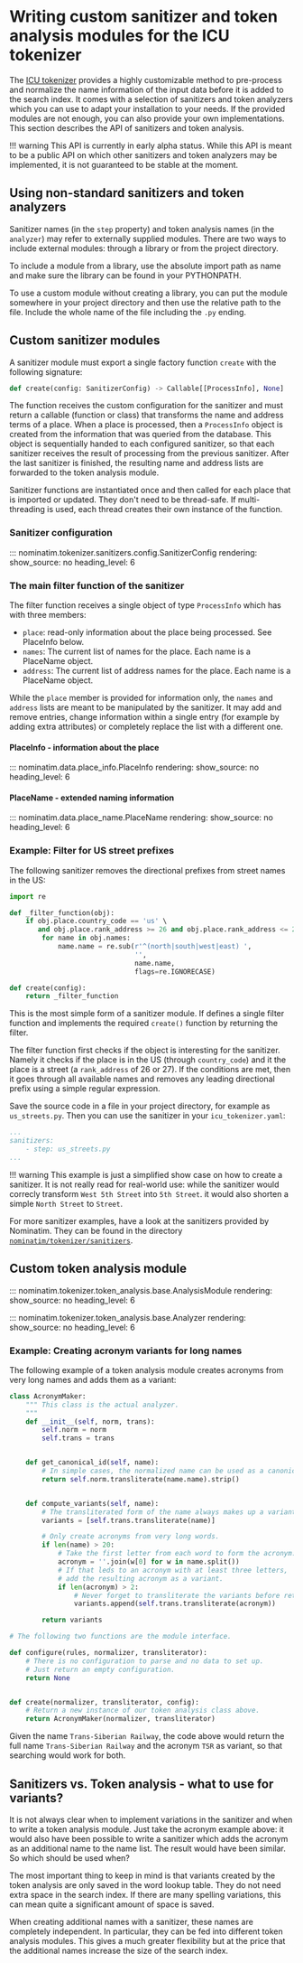 # Writing custom sanitizer and token analysis modules for the ICU tokenizer

The [ICU tokenizer](../customize/Tokenizers.md#icu-tokenizer) provides a
highly customizable method to pre-process and normalize the name information
of the input data before it is added to the search index. It comes with a
selection of sanitizers and token analyzers which you can use to adapt your
installation to your needs. If the provided modules are not enough, you can
also provide your own implementations. This section describes the API
of sanitizers and token analysis.

!!! warning
    This API is currently in early alpha status. While this API is meant to
    be a public API on which other sanitizers and token analyzers may be
    implemented, it is not guaranteed to be stable at the moment.


## Using non-standard sanitizers and token analyzers

Sanitizer names (in the `step` property) and token analysis names (in the
`analyzer`) may refer to externally supplied modules. There are two ways
to include external modules: through a library or from the project directory.

To include a module from a library, use the absolute import path as name and
make sure the library can be found in your PYTHONPATH.

To use a custom module without creating a library, you can put the module
somewhere in your project directory and then use the relative path to the
file. Include the whole name of the file including the `.py` ending.

## Custom sanitizer modules

A sanitizer module must export a single factory function `create` with the
following signature:

``` python
def create(config: SanitizerConfig) -> Callable[[ProcessInfo], None]
```

The function receives the custom configuration for the sanitizer and must
return a callable (function or class) that transforms the name and address
terms of a place. When a place is processed, then a `ProcessInfo` object
is created from the information that was queried from the database. This
object is sequentially handed to each configured sanitizer, so that each
sanitizer receives the result of processing from the previous sanitizer.
After the last sanitizer is finished, the resulting name and address lists
are forwarded to the token analysis module.

Sanitizer functions are instantiated once and then called for each place
that is imported or updated. They don't need to be thread-safe.
If multi-threading is used, each thread creates their own instance of
the function.

### Sanitizer configuration

::: nominatim.tokenizer.sanitizers.config.SanitizerConfig
    rendering:
        show_source: no
        heading_level: 6

### The main filter function of the sanitizer

The filter function receives a single object of type `ProcessInfo`
which has with three members:

 * `place`: read-only information about the place being processed.
   See PlaceInfo below.
 * `names`: The current list of names for the place. Each name is a
   PlaceName object.
 * `address`: The current list of address names for the place. Each name
   is a PlaceName object.

While the `place` member is provided for information only, the `names` and
`address` lists are meant to be manipulated by the sanitizer. It may add and
remove entries, change information within a single entry (for example by
adding extra attributes) or completely replace the list with a different one.

#### PlaceInfo - information about the place

::: nominatim.data.place_info.PlaceInfo
    rendering:
        show_source: no
        heading_level: 6


#### PlaceName - extended naming information

::: nominatim.data.place_name.PlaceName
    rendering:
        show_source: no
        heading_level: 6


### Example: Filter for US street prefixes

The following sanitizer removes the directional prefixes from street names
in the US:

``` python
import re

def _filter_function(obj):
    if obj.place.country_code == 'us' \
       and obj.place.rank_address >= 26 and obj.place.rank_address <= 27:
        for name in obj.names:
            name.name = re.sub(r'^(north|south|west|east) ',
                               '',
                               name.name,
                               flags=re.IGNORECASE)

def create(config):
    return _filter_function
```

This is the most simple form of a sanitizer module. If defines a single
filter function and implements the required `create()` function by returning
the filter.

The filter function first checks if the object is interesting for the
sanitizer. Namely it checks if the place is in the US (through `country_code`)
and it the place is a street (a `rank_address` of 26 or 27). If the
conditions are met, then it goes through all available names and
removes any leading directional prefix using a simple regular expression.

Save the source code in a file in your project directory, for example as
`us_streets.py`. Then you can use the sanitizer in your `icu_tokenizer.yaml`:

``` yaml
...
sanitizers:
    - step: us_streets.py
...
```

!!! warning
    This example is just a simplified show case on how to create a sanitizer.
    It is not really read for real-world use: while the sanitizer would
    correcly transform `West 5th Street` into `5th Street`. it would also
    shorten a simple `North Street` to `Street`.

For more sanitizer examples, have a look at the sanitizers provided by Nominatim.
They can be found in the directory
[`nominatim/tokenizer/sanitizers`](https://github.com/osm-search/Nominatim/tree/master/nominatim/tokenizer/sanitizers).


## Custom token analysis module

::: nominatim.tokenizer.token_analysis.base.AnalysisModule
    rendering:
        show_source: no
        heading_level: 6


::: nominatim.tokenizer.token_analysis.base.Analyzer
    rendering:
        show_source: no
        heading_level: 6

### Example: Creating acronym variants for long names

The following example of a token analysis module creates acronyms from
very long names and adds them as a variant:

``` python
class AcronymMaker:
    """ This class is the actual analyzer.
    """
    def __init__(self, norm, trans):
        self.norm = norm
        self.trans = trans


    def get_canonical_id(self, name):
        # In simple cases, the normalized name can be used as a canonical id.
        return self.norm.transliterate(name.name).strip()


    def compute_variants(self, name):
        # The transliterated form of the name always makes up a variant.
        variants = [self.trans.transliterate(name)]

        # Only create acronyms from very long words.
        if len(name) > 20:
            # Take the first letter from each word to form the acronym.
            acronym = ''.join(w[0] for w in name.split())
            # If that leds to an acronym with at least three letters,
            # add the resulting acronym as a variant.
            if len(acronym) > 2:
                # Never forget to transliterate the variants before returning them.
                variants.append(self.trans.transliterate(acronym))

        return variants

# The following two functions are the module interface.

def configure(rules, normalizer, transliterator):
    # There is no configuration to parse and no data to set up.
    # Just return an empty configuration.
    return None


def create(normalizer, transliterator, config):
    # Return a new instance of our token analysis class above.
    return AcronymMaker(normalizer, transliterator)
```

Given the name `Trans-Siberian Railway`, the code above would return the full
name `Trans-Siberian Railway` and the acronym `TSR` as variant, so that
searching would work for both.

## Sanitizers vs. Token analysis - what to use for variants?

It is not always clear when to implement variations in the sanitizer and
when to write a token analysis module. Just take the acronym example
above: it would also have been possible to write a sanitizer which adds the
acronym as an additional name to the name list. The result would have been
similar. So which should be used when?

The most important thing to keep in mind is that variants created by the
token analysis are only saved in the word lookup table. They do not need
extra space in the search index. If there are many spelling variations, this
can mean quite a significant amount of space is saved.

When creating additional names with a sanitizer, these names are completely
independent. In particular, they can be fed into different token analysis
modules. This gives a much greater flexibility but at the price that the
additional names increase the size of the search index.


